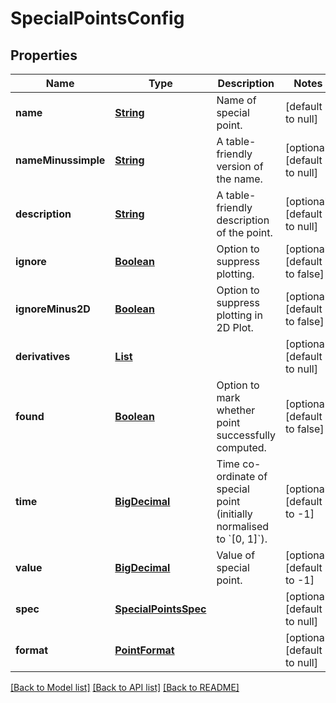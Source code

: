 # SpecialPointsConfig
## Properties

Name | Type | Description | Notes
------------ | ------------- | ------------- | -------------
**name** | [**String**](string.md) | Name of special point. | [default to null]
**nameMinussimple** | [**String**](string.md) | A table-friendly version of the name. | [optional] [default to null]
**description** | [**String**](string.md) | A table-friendly description of the point. | [optional] [default to null]
**ignore** | [**Boolean**](boolean.md) | Option to suppress plotting. | [optional] [default to false]
**ignoreMinus2D** | [**Boolean**](boolean.md) | Option to suppress plotting in 2D Plot. | [optional] [default to false]
**derivatives** | [**List**](integer.md) |  | [optional] [default to null]
**found** | [**Boolean**](boolean.md) | Option to mark whether point successfully computed. | [optional] [default to false]
**time** | [**BigDecimal**](number.md) | Time co-ordinate of special point (initially normalised to &#x60;[0, 1]&#x60;). | [optional] [default to -1]
**value** | [**BigDecimal**](number.md) | Value of special point. | [optional] [default to -1]
**spec** | [**SpecialPointsSpec**](SpecialPointsSpec.md) |  | [optional] [default to null]
**format** | [**PointFormat**](PointFormat.md) |  | [optional] [default to null]

[[Back to Model list]](../README.md#documentation-for-models) [[Back to API list]](../README.md#documentation-for-api-endpoints) [[Back to README]](../README.md)

